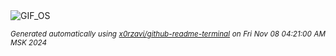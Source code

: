 <div align="justify">
<picture>
    <source media="(prefers-color-scheme: dark)" srcset="https://i.ibb.co/jDhwYLt/output-gif.gif">
    <source media="(prefers-color-scheme: light)" srcset="https://i.ibb.co/jDhwYLt/output-gif.gif">
    <img alt="GIF_OS" src="https://i.ibb.co/jDhwYLt/output-gif.gif">
</picture>

<sub><i>Generated automatically using [x0rzavi/github-readme-terminal](https://github.com/x0rzavi/github-readme-terminal) on Fri Nov 08 04:21:00 AM MSK 2024</i></sub>

</div>

<!-- Image deletion URL: https://ibb.co/2dqMrjJ/0d93ee578453b7ebcb2e316aecb62ffa -->